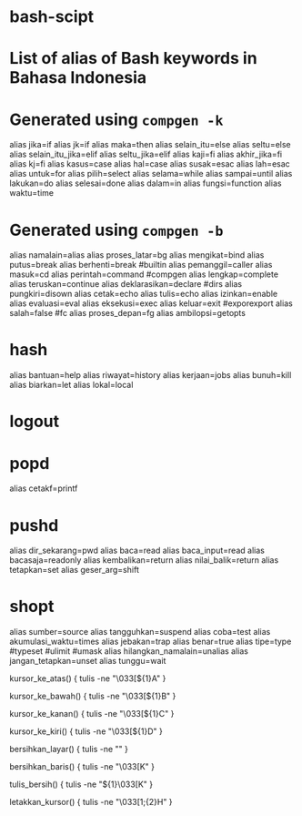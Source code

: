 # bash-scipt


# List of alias of Bash keywords in Bahasa Indonesia
#
# Generated using `compgen -k`
alias jika=if
alias jk=if
alias maka=then
alias selain_itu=else
alias seltu=else
alias selain_itu_jika=elif
alias seltu_jika=elif
alias kaji=fi
alias akhir_jika=fi
alias kj=fi
alias kasus=case
alias hal=case
alias susak=esac
alias lah=esac
alias untuk=for
alias pilih=select
alias selama=while
alias sampai=until
alias lakukan=do
alias selesai=done
alias dalam=in
alias fungsi=function
alias waktu=time

# Generated using `compgen -b`
alias namalain=alias
alias proses_latar=bg
alias mengikat=bind
alias putus=break
alias berhenti=break
#builtin
alias pemanggil=caller
alias masuk=cd
alias perintah=command
#compgen
alias lengkap=complete
alias teruskan=continue
alias deklarasikan=declare
#dirs
alias pungkiri=disown
alias cetak=echo
alias tulis=echo
alias izinkan=enable
alias evaluasi=eval
alias eksekusi=exec
alias keluar=exit
#exporexport
alias salah=false
#fc
alias proses_depan=fg
alias ambilopsi=getopts
# hash
alias bantuan=help
alias riwayat=history
alias kerjaan=jobs
alias bunuh=kill
alias biarkan=let
alias lokal=local
# logout
# popd
alias cetakf=printf
# pushd
alias dir_sekarang=pwd
alias baca=read
alias baca_input=read
alias bacasaja=readonly
alias kembalikan=return
alias nilai_balik=return
alias tetapkan=set
alias geser_arg=shift
# shopt
alias sumber=source
alias tangguhkan=suspend
alias coba=test
alias akumulasi_waktu=times
alias jebakan=trap
alias benar=true
alias tipe=type
#typeset
#ulimit
#umask
alias hilangkan_namalain=unalias
alias jangan_tetapkan=unset
alias tunggu=wait

kursor_ke_atas()
{
    tulis -ne "\033[${1}A"
}

kursor_ke_bawah()
{
    tulis -ne "\033[${1}B"
}

kursor_ke_kanan()
{
    tulis -ne "\033[${1}C"
}

kursor_ke_kiri()
{
    tulis -ne "\033[${1}D"
}

bersihkan_layar()
{
    tulis -ne ""
}

bersihkan_baris()
{
    tulis -ne "\033[K"
}

tulis_bersih()
{
    tulis -ne "${1}\033[K"
}

letakkan_kursor()
{
    tulis -ne "\033[${1};${2}H"
}
